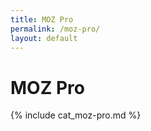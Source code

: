 ```yaml
---
title: MOZ Pro
permalink: /moz-pro/
layout: default
---
```


# MOZ Pro

{% include cat_moz-pro.md %}
